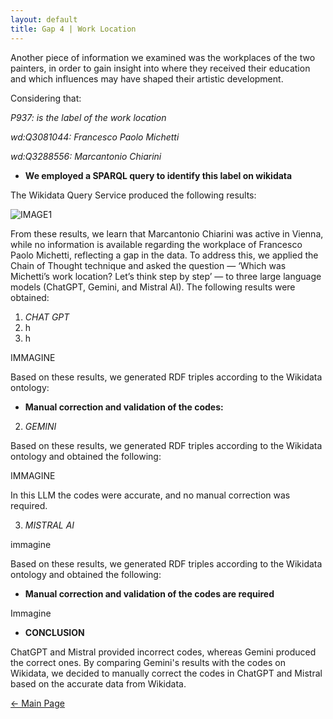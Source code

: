 ```yaml
---
layout: default
title: Gap 4 | Work Location
---
```


Another piece of information we examined was the workplaces of the two painters, in order to gain insight into where they received their education and which influences may have shaped their artistic development. 

Considering that: 

*P937: is the label of the work location*

*wd:Q3081044: Francesco Paolo Michetti* 

*wd:Q3288556: Marcantonio Chiarini*

- **We employed a SPARQL query to identify this label on wikidata**

The Wikidata Query Service produced the following results: 

![IMAGE1](abremipainters/assets/images/Immagine6.jpg)

From these results, we learn that Marcantonio Chiarini was active in Vienna, while no information is available regarding the workplace of Francesco Paolo Michetti, reflecting a gap in the data. To address this, we applied the Chain of Thought technique and asked the question — ‘Which was Michetti’s work location? Let’s think step by step’ — to three large language models (ChatGPT, Gemini, and Mistral AI). The following results were obtained:

1. *CHAT GPT*
2. h
3. h

IMMAGINE 

Based on these results, we generated RDF triples according to the Wikidata ontology: 




- **Manual correction and validation of the codes:**

2. *GEMINI*

Based on these results, we generated RDF triples according to the Wikidata ontology and obtained the following: 


IMMAGINE

In this LLM the codes were accurate, and no manual correction was required. 

3. *MISTRAL AI*

immagine 

Based on these results, we generated RDF triples according to the Wikidata ontology and obtained the following: 

- **Manual correction and validation of the codes are required**

Immagine 

- **CONCLUSION**

ChatGPT and Mistral provided incorrect codes, whereas Gemini produced the correct ones. By comparing Gemini's results with the codes on Wikidata, we decided to manually correct the codes in ChatGPT and Mistral based on the accurate data from Wikidata. 

[← Main Page](./)





